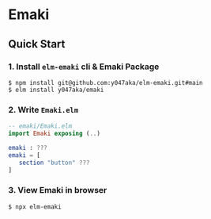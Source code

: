 # Emaki

## Quick Start

### 1. Install `elm-emaki` cli & Emaki Package

```shell
$ npm install git@github.com:y047aka/elm-emaki.git#main
$ elm install y047aka/emaki
```

### 2. Write `Emaki.elm`

```elm
-- emaki/Emaki.elm
import Emaki exposing (..)

emaki : ???
emaki = [
   section "button" ???
]
```

### 3. View Emaki in browser

```shell
$ npx elm-emaki
```
